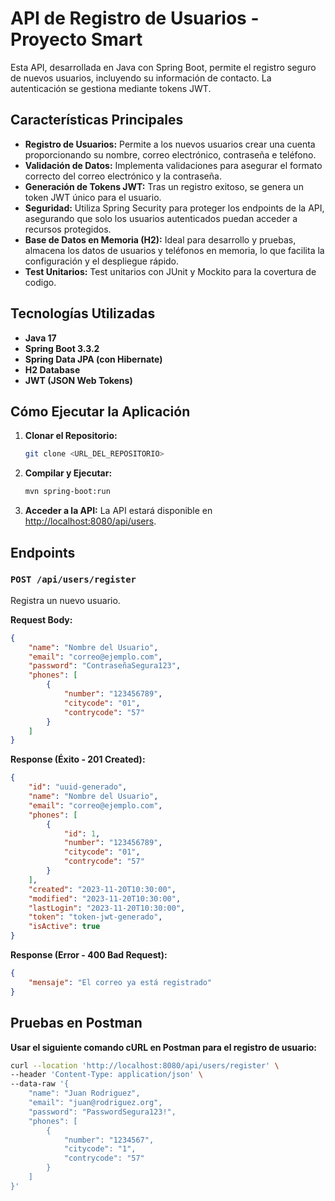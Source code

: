 # API de Registro de Usuarios - Proyecto Smart

Esta API, desarrollada en Java con Spring Boot, permite el registro seguro de nuevos usuarios, incluyendo su información de contacto. La autenticación se gestiona mediante tokens JWT.

## Características Principales

- **Registro de Usuarios:** Permite a los nuevos usuarios crear una cuenta proporcionando su nombre, correo electrónico, contraseña e teléfono.
- **Validación de Datos:** Implementa validaciones para asegurar el formato correcto del correo electrónico y la contraseña.
- **Generación de Tokens JWT:** Tras un registro exitoso, se genera un token JWT único para el usuario.
- **Seguridad:** Utiliza Spring Security para proteger los endpoints de la API, asegurando que solo los usuarios autenticados puedan acceder a recursos protegidos.
- **Base de Datos en Memoria (H2):** Ideal para desarrollo y pruebas, almacena los datos de usuarios y teléfonos en memoria, lo que facilita la configuración y el despliegue rápido.
- **Test Unitarios:** Test unitarios con JUnit y Mockito para la covertura de codigo.

## Tecnologías Utilizadas

- **Java 17**
- **Spring Boot 3.3.2**
- **Spring Data JPA (con Hibernate)**
- **H2 Database**
- **JWT (JSON Web Tokens)**

## Cómo Ejecutar la Aplicación

1. **Clonar el Repositorio:**

    ```bash
    git clone <URL_DEL_REPOSITORIO>
    ```

2. **Compilar y Ejecutar:**

    ```bash
    mvn spring-boot:run
    ```

3. **Acceder a la API:** La API estará disponible en [http://localhost:8080/api/users](http://localhost:8080/api/users).

## Endpoints

### `POST /api/users/register`

Registra un nuevo usuario.

**Request Body:**

```json
{
    "name": "Nombre del Usuario",
    "email": "correo@ejemplo.com",
    "password": "ContraseñaSegura123",
    "phones": [
        {
            "number": "123456789",
            "citycode": "01",
            "contrycode": "57"
        }
    ]
}
```

**Response (Éxito - 201 Created):**

```json
{
    "id": "uuid-generado",
    "name": "Nombre del Usuario",
    "email": "correo@ejemplo.com",
    "phones": [
        {
            "id": 1,
            "number": "123456789",
            "citycode": "01",
            "contrycode": "57"
        }
    ],
    "created": "2023-11-20T10:30:00", 
    "modified": "2023-11-20T10:30:00", 
    "lastLogin": "2023-11-20T10:30:00", 
    "token": "token-jwt-generado",
    "isActive": true
}
```

**Response (Error - 400 Bad Request):**

```json
{
    "mensaje": "El correo ya está registrado" 
}
```
## Pruebas en Postman

**Usar el siguiente comando cURL en Postman para el registro de usuario:**

```bash
curl --location 'http://localhost:8080/api/users/register' \
--header 'Content-Type: application/json' \
--data-raw '{
    "name": "Juan Rodriguez",
    "email": "juan@rodriguez.org",
    "password": "PasswordSegura123!",
    "phones": [
        {
            "number": "1234567",
            "citycode": "1",
            "contrycode": "57"
        }
    ]
}'
```


